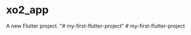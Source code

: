 # xo2_app

A new Flutter project.
"# my-first-flutter-project" 
#   m y - f i r s t - f l u t t e r - p r o j e c t  
 